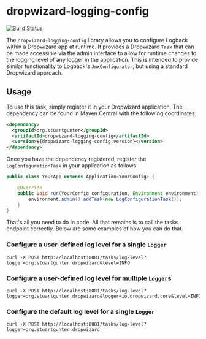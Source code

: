# dropwizard-logging-config

[![Build Status](https://travis-ci.org/stuartgunter/dropwizard-logging-config.png?branch=master)](https://travis-ci.org/stuartgunter/dropwizard-logging-config)

The `dropwizard-logging-config` library allows you to configure Logback within a Dropwizard app at runtime. It provides
a Dropwizard `Task` that can be made accessible via the admin interface to allow for runtime changes to the logging
level of any logger in the application. This is intended to provide similar functionality to Logback's `JmxConfigurator`,
but using a standard Dropwizard approach.

## Usage

To use this task, simply register it in your Dropwizard application. The dependency can be found in Maven Central
with the following coordinates:

```xml
<dependency>
  <groupId>org.stuartgunter</groupId>
  <artifactId>dropwizard-logging-config</artifactId>
  <version>${dropwizard-logging-config.version}</version>
</dependency>
```

Once you have the dependency registered, register the `LogConfigurationTask` in your application as follows:

```java
public class YourApp extends Application<YourConfig> {

    @Override
    public void run(YourConfig configuration, Environment environment) throws Exception {
        environment.admin().addTask(new LogConfigurationTask());
    }
}
```

That's all you need to do in code. All that remains is to call the tasks endpoint correctly. Below are some examples
of how you can do that.

### Configure a user-defined log level for a single `Logger`

    curl -X POST http://localhost:8081/tasks/log-level?logger=org.stuartgunter.dropwizard&level=INFO

### Configure a user-defined log level for multiple `Logger`s

    curl -X POST http://localhost:8081/tasks/log-level?logger=org.stuartgunter.dropwizard&logger=io.dropwizard.core&level=INFO

### Configure the default log level for a single `Logger`

    curl -X POST http://localhost:8081/tasks/log-level?logger=org.stuartgunter.dropwizard

